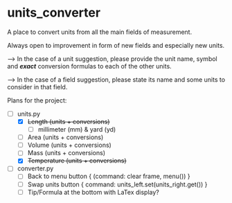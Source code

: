 # units_converter

A place to convert units from all the main fields of measurement.

Always open to improvement in form of new fields and especially new units. 

--> In the case of a unit suggestion, please provide the unit name, symbol and ***exact*** conversion formulas to each of the other units.

--> In the case of a field suggestion, please state its name and some units to consider in that field.

Plans for the project:
  - [ ] units.py
    - [x] ~~Length (units + conversions)~~
      - [ ] millimeter (mm) & yard (yd)
    - [ ] Area (units + conversions)
    - [ ] Volume (units + conversions)
    - [ ] Mass (units + conversions)
    - [x] ~~Temperature (units + conversions)~~

  - [ ] converter.py
    - [ ] Back to menu button { (command: clear frame, menu()) }
    - [ ] Swap units button { command: units_left.set(units_right.get()) }
    - [ ] Tip/Formula at the bottom with LaTex display?
